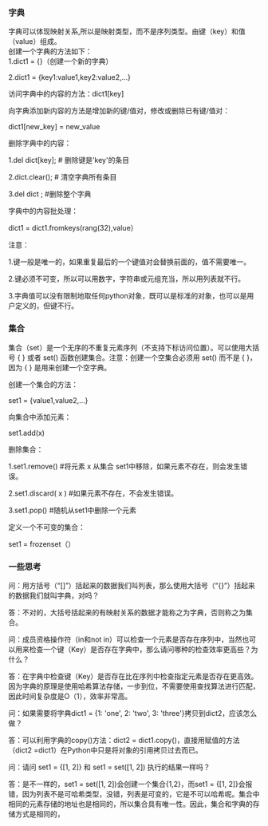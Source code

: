 ﻿### 字典
字典可以体现映射关系,所以是映射类型，而不是序列类型。由键（key）和值（value）组成。    
创建一个字典的方法如下：    
1.dict1 = {}（创建一个新的字典）

2.dict1 = {key1:value1,key2:value2,...}

访问字典中的内容的方法：dict1[key]

向字典添加新内容的方法是增加新的键/值对，修改或删除已有键/值对：

dict1[new_key] = new_value

删除字典中的内容：

1.del dict[key]; # 删除键是'key'的条目

2.dict.clear();     # 清空字典所有条目

3.del dict ;   #删除整个字典 
     
字典中的内容批处理：

dict1 = dict1.fromkeys(rang(32),value）

注意：

1.键一般是唯一的，如果重复最后的一个键值对会替换前面的，值不需要唯一。

2.键必须不可变，所以可以用数字，字符串或元组充当，所以用列表就不行。

3.字典值可以没有限制地取任何python对象，既可以是标准的对象，也可以是用户定义的，但键不行。


### 集合
集合（set）是一个无序的不重复元素序列（不支持下标访问位置）。可以使用大括号 { } 或者 set() 函数创建集合。注意：创建一个空集合必须用 set() 而不是 { }，因为 { } 是用来创建一个空字典。


创建一个集合的方法：

set1 = {value1,value2,...}

向集合中添加元素：

set1.add(x)

删除集合：

1.set1.remove()  #将元素 x 从集合 set1中移除，如果元素不存在，则会发生错误。


2.set1.discard( x )   #如果元素不存在，不会发生错误。

3.set1.pop()  #随机从set1中删除一个元素

定义一个不可变的集合：

set1 = frozenset（）


### 一些思考
问：用方括号（“[]”）括起来的数据我们叫列表，那么使用大括号（“{}”）括起来的数据我们就叫字典，对吗？

答：不对的，大括号括起来的有映射关系的数据才能称之为字典，否则称之为集合。

问：成员资格操作符（in和not in）可以检查一个元素是否存在序列中，当然也可以用来检查一个键（Key）是否存在字典中，那么请问哪种的检查效率更高些？为什么？

答：在字典中检查键（Key）是否存在比在序列中检查指定元素是否存在更高效。因为字典的原理是使用哈希算法存储，一步到位，不需要使用查找算法进行匹配，因此时间复杂度是O（1），效率非常高。

问：如果需要将字典dict1 = {1: 'one', 2: 'two', 3: 'three'}拷贝到dict2，应该怎么做？

答：可以利用字典的copy()方法：dict2 = dict1.copy()，直接用赋值的方法（dict2 =dict1）在Python中只是将对象的引用拷贝过去而已。

问：请问 set1 = {[1, 2]} 和 set1 = set([1, 2]) 执行的结果一样吗？

答：是不一样的，set1 = set([1, 2])会创建一个集合{1,2}，而set1 = {[1, 2]}会报错，因为列表不是可哈希类型，没错，列表是可变的，它是不可以哈希呢。集合中相同的元素存储的地址也是相同的，所以集合具有唯一性。因此，集合和字典的存储方式是相同的，